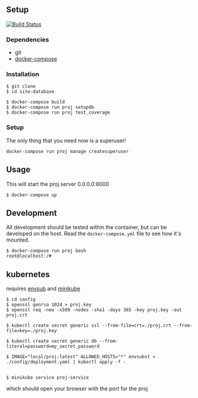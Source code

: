 ## Setup 
[![Build Status](https://travis-ci.org/readevalprint/blank-django.svg?branch=master)](https://travis-ci.org/readevalprint/blank-django)

### Dependencies

- git
- [docker-compose](https://docs.docker.com/compose/)

### Installation

```
$ git clone
$ cd site-database

$ docker-compose build
$ docker-compose run proj setupdb
$ docker-compose run proj test_coverage
```

### Setup

The only thing that you need now is a superuser!
```
docker-compose run proj manage createsuperuser
```


## Usage

This will start the proj server 0.0.0.0:8000


```
$ docker-compose up
```

## Development

All development should be tested within the container, but can be developed on the host. Read the `docker-compose.yml` file to see how it's mounted.
```
$ docker-compose run proj bash
root@localhost:/#
```

## kubernetes

requires [envsub](https://linux.die.net/man/1/envsubst) and [minikube](https://kubernetes.io/docs/getting-started-guides/minikube/)

```
$ cd config
$ openssl genrsa 1024 > proj.key
$ openssl req -new -x509 -nodes -sha1 -days 365 -key proj.key -out proj.crt

$ kubectl create secret generic ssl --from-file=crt=./proj.crt --from-file=key=./proj.key

$ kubectl create secret generic db --from-literal=password=my_secret_password

$ IMAGE="local/proj:latest" ALLOWED_HOSTS="*" envsubst < ./config/deployment.yaml | kubectl apply -f -


$ minikube service proj-service
```

which should open your browser with the port for the proj
